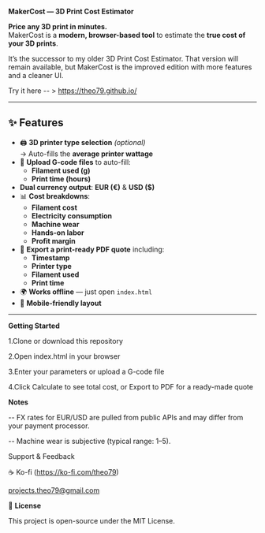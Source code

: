 **MakerCost — 3D Print Cost Estimator**

**Price any 3D print in minutes.**  
MakerCost is a **modern, browser-based tool** to estimate the **true cost of your 3D prints**.  

It’s the successor to my older 3D Print Cost Estimator.
That version will remain available, but MakerCost is the improved edition with more features and a cleaner UI.

Try it here -- > https://theo79.github.io/


---

## ✨ **Features**
- 🖨️ **3D printer type selection** *(optional)*  
  → Auto-fills the **average printer wattage**  
- 📂 **Upload G-code files** to auto-fill:  
  - **Filament used (g)**  
  - **Print time (hours)**  
-  **Dual currency output**: **EUR (€)** & **USD ($)**  
- 📊 **Cost breakdowns**:  
  - **Filament cost**  
  - **Electricity consumption**  
  - **Machine wear**  
  - **Hands-on labor**  
  - **Profit margin**  
- 📝 **Export a print-ready PDF quote** including:  
  - **Timestamp**  
  - **Printer type**  
  - **Filament used**  
  - **Print time**  
- 🌍 **Works offline** — just open `index.html`  
- 📱 **Mobile-friendly layout**

- -----------------
**Getting Started**

1.Clone or download this repository

2.Open index.html in your browser

3.Enter your parameters or upload a G-code file

4.Click Calculate to see total cost, or Export to PDF for a ready-made quote

**Notes**

-- FX rates for EUR/USD are pulled from public APIs and may differ from your payment processor.

-- Machine wear is subjective (typical range: 1–5).

Support & Feedback

☕ Ko-fi (https://ko-fi.com/theo79)

 projects.theo79@gmail.com

📜 **License**

This project is open-source under the MIT License.

